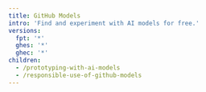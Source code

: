 ```yaml
---
title: GitHub Models
intro: 'Find and experiment with AI models for free.'
versions:
  fpt: '*'
  ghes: '*'
  ghec: '*'
children:
  - /prototyping-with-ai-models
  - /responsible-use-of-github-models
---
```


